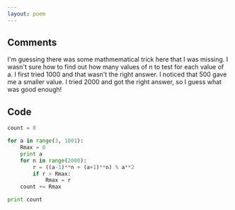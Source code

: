 ```yaml
---
layout: poem
---
```


## Comments

I'm guessing there was some mathmematical trick here that I was missing. I
wasn't sure how to find out how many values of n to test for each value of a. I
first tried 1000 and that wasn't the right answer. I noticed that 500 gave me a
smaller value. I tried 2000 and got the right answer, so I guess what was good
enough!

## Code

```python
count = 0

for a in range(3, 1001):
	Rmax = 0
	print a
	for n in range(2000):
		r = ((a-1)**n + (a+1)**n) % a**2
		if r > Rmax:
			Rmax = r
	count += Rmax

print count
```
